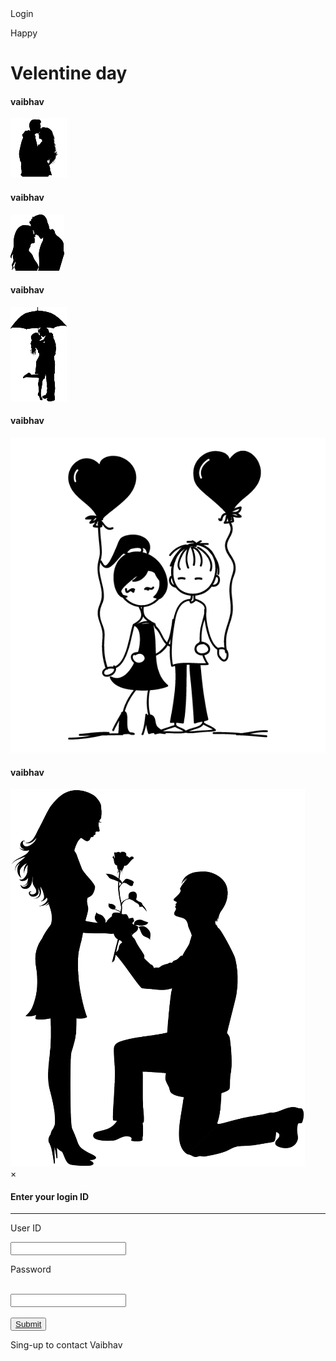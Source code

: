<!DOCTYPE html>
<html lang="en">
<head>
    <meta charset="UTF-8">
    <meta name="viewport" content="width=device-width, initial-scale=1.0">
  <meta name="robot" content="noindex">
    <link rel="stylesheet" href="pp.css">
    <title>Popup Example</title>
</head>
<body>
  <div class="btn" onclick="ishu()">Login</div>
  <div class="k">
    <p class="happy">Happy</p>
    <h1 class="velen">Velentine day</h1>
  </div>
  <div class="k1">
     <h4 class="t1">vaibhav</h4>
    <nav class="p1">
      <img src="1.png">
    </nav>
    
  </div>
  <div class="k2">
     <h4 class="t2">vaibhav</h4>
    <nav class="p2">
      <img src="2.png">
    </nav>
  </div>
  <div class="k3">
    <h4 class="t3">vaibhav</h4>
    <nav class="p3">
      <img src="3.png">
    </nav>
  </div>
  <div class="k4">
     <h4 class="t4">vaibhav</h4>
    <nav class="p4">
      <img src="4.png">
    </nav>
  </div>
  <div class="k5">
    <h4 class="t5">vaibhav</h4>
    <nav class="p5">
      <img src="5.png">
    </nav>
  </div>
  <div class="scren" id="tisha">
    <div class="b">
      <span onclick="pp()" class="x">&times;</span>
      <h4>Enter your login ID</h4>
      <hr>
      <form onsubmit="return false;">
        <p class="naam">User ID</p>
        <input class="a" type="text" id="user"><br>
        <p class="pass">Password</p><br>
        <input class="c" type="password" id="psd"><br><br>
        <button type="button" onclick="sp()" class="e"><a href="sub.html">Submit</a></button>
      </form>
      <p id="j" class="p"></p>
      <p class="sin">Sing-up to contact Vaibhav</p>
    </div>
  </div>
  
  <script>
  
        function ishu(){
          var x = document.getElementById("tisha")
          x.style.display = 'block';        
        } 
  
       function pp(){
          var x = document.getElementById("tisha")
          x.style.display = 'none';        
        }   
  
  
     function sp(){
       event.preventDefault();
       var x = document.getElementById("user").value;
       var y = document.getElementById("psd").value;
       var z = x=="Vaibhav" && y=="ishu" ? " USER FOUND" : "USER NOT FOUND";
       document.getElementById("j").innerHTML = z
       
       
       if (z == " USER FOUND") {
          window.location.href = "sub.html";
    }
       
     }
       
       
  </script>
</body>
</html>
